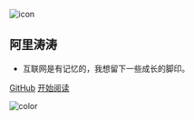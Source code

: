 ![icon](https://cdn.jsdelivr.net/gh/wugenqiang/StaticRepo/images/icon.png)

## 阿里涛涛

- 互联网是有记忆的，我想留下一些成长的脚印。


[GitHub](https://github.com/alittt5/blog)
[开始阅读](README.md)



<!-- 背景色 -->
![color](#fff)



